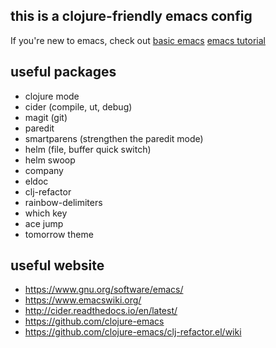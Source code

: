 ## this is a clojure-friendly emacs config

If you're new to emacs, check out
[basic emacs](http://www.braveclojure.com/basic-emacs/)
[emacs tutorial](http://clojure-doc.org/articles/tutorials/emacs.html)

## useful packages
 - clojure mode
 - cider (compile, ut, debug)
 - magit (git)
 - paredit
 - smartparens (strengthen the paredit mode)
 - helm (file, buffer quick switch)
 - helm swoop
 - company
 - eldoc
 - clj-refactor
 - rainbow-delimiters
 - which key
 - ace jump
 - tomorrow theme

## useful website

 - https://www.gnu.org/software/emacs/
 - https://www.emacswiki.org/
 - http://cider.readthedocs.io/en/latest/
 - https://github.com/clojure-emacs
 - https://github.com/clojure-emacs/clj-refactor.el/wiki
